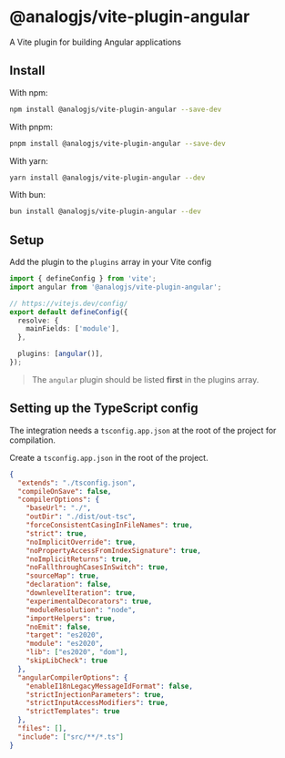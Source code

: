# @analogjs/vite-plugin-angular

A Vite plugin for building Angular applications

## Install

With npm:

```sh
npm install @analogjs/vite-plugin-angular --save-dev
```

With pnpm:

```sh
pnpm install @analogjs/vite-plugin-angular --save-dev
```

With yarn:

```sh
yarn install @analogjs/vite-plugin-angular --dev
```

With bun:

```sh
bun install @analogjs/vite-plugin-angular --dev
```

## Setup

Add the plugin to the `plugins` array in your Vite config

```ts
import { defineConfig } from 'vite';
import angular from '@analogjs/vite-plugin-angular';

// https://vitejs.dev/config/
export default defineConfig({
  resolve: {
    mainFields: ['module'],
  },

  plugins: [angular()],
});
```

> The `angular` plugin should be listed **first** in the plugins array.

## Setting up the TypeScript config

The integration needs a `tsconfig.app.json` at the root of the project for compilation.

Create a `tsconfig.app.json` in the root of the project.

```json
{
  "extends": "./tsconfig.json",
  "compileOnSave": false,
  "compilerOptions": {
    "baseUrl": "./",
    "outDir": "./dist/out-tsc",
    "forceConsistentCasingInFileNames": true,
    "strict": true,
    "noImplicitOverride": true,
    "noPropertyAccessFromIndexSignature": true,
    "noImplicitReturns": true,
    "noFallthroughCasesInSwitch": true,
    "sourceMap": true,
    "declaration": false,
    "downlevelIteration": true,
    "experimentalDecorators": true,
    "moduleResolution": "node",
    "importHelpers": true,
    "noEmit": false,
    "target": "es2020",
    "module": "es2020",
    "lib": ["es2020", "dom"],
    "skipLibCheck": true
  },
  "angularCompilerOptions": {
    "enableI18nLegacyMessageIdFormat": false,
    "strictInjectionParameters": true,
    "strictInputAccessModifiers": true,
    "strictTemplates": true
  },
  "files": [],
  "include": ["src/**/*.ts"]
}
```

